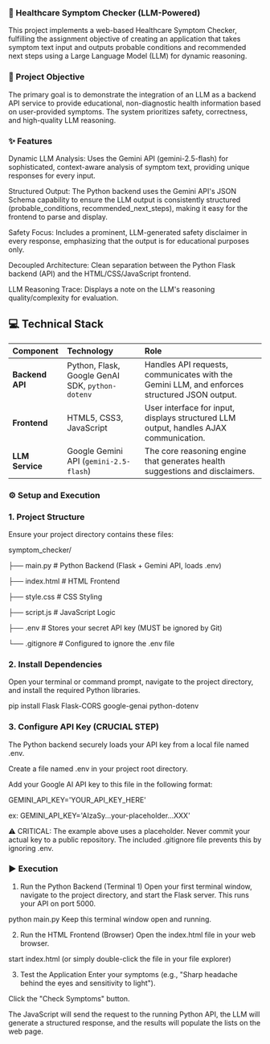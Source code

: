 ### 🏥 Healthcare Symptom Checker (LLM-Powered)
This project implements a web-based Healthcare Symptom Checker, fulfilling the assignment objective of creating an application that takes symptom text input and outputs probable conditions and recommended next steps using a Large Language Model (LLM) for dynamic reasoning.

### 🎯 Project Objective
The primary goal is to demonstrate the integration of an LLM as a backend API service to provide educational, non-diagnostic health information based on user-provided symptoms. The system prioritizes safety, correctness, and high-quality LLM reasoning.

### ✨ Features
Dynamic LLM Analysis: Uses the Gemini API (gemini-2.5-flash) for sophisticated, context-aware analysis of symptom text, providing unique responses for every input.

Structured Output: The Python backend uses the Gemini API's JSON Schema capability to ensure the LLM output is consistently structured (probable_conditions, recommended_next_steps), making it easy for the frontend to parse and display.

Safety Focus: Includes a prominent, LLM-generated safety disclaimer in every response, emphasizing that the output is for educational purposes only.

Decoupled Architecture: Clean separation between the Python Flask backend (API) and the HTML/CSS/JavaScript frontend.

LLM Reasoning Trace: Displays a note on the LLM's reasoning quality/complexity for evaluation.

## 💻 Technical Stack

| Component | Technology | Role |
| :--- | :--- | :--- |
| **Backend API** | Python, Flask, Google GenAI SDK, `python-dotenv` | Handles API requests, communicates with the Gemini LLM, and enforces structured JSON output. |
| **Frontend** | HTML5, CSS3, JavaScript | User interface for input, displays structured LLM output, handles AJAX communication. |
| **LLM Service** | Google Gemini API (`gemini-2.5-flash`) | The core reasoning engine that generates health suggestions and disclaimers. |


### ⚙️ Setup and Execution
### 1. Project Structure
Ensure your project directory contains these files:

symptom_checker/

├── main.py       # Python Backend (Flask + Gemini API, loads .env)

├── index.html    # HTML Frontend

├── style.css     # CSS Styling

├── script.js     # JavaScript Logic

├── .env          # Stores your secret API key (MUST be ignored by Git)

└── .gitignore    # Configured to ignore the .env file


### 2. Install Dependencies
Open your terminal or command prompt, navigate to the project directory, and install the required Python libraries.

pip install Flask Flask-CORS google-genai python-dotenv

### 3. Configure API Key (CRUCIAL STEP)
The Python backend securely loads your API key from a local file named .env.

Create a file named .env in your project root directory.

Add your Google AI API key to this file in the following format:

GEMINI_API_KEY='YOUR_API_KEY_HERE'

ex: GEMINI_API_KEY='AIzaSy...your-placeholder...XXX'

⚠️ CRITICAL: The example above uses a placeholder. Never commit your actual key to a public repository. The included .gitignore file prevents this by ignoring .env.

### ▶️ Execution
1. Run the Python Backend (Terminal 1)
Open your first terminal window, navigate to the project directory, and start the Flask server. This runs your API on port 5000.

python main.py
Keep this terminal window open and running.

2. Run the HTML Frontend (Browser)
Open the index.html file in your web browser.

start index.html
(or simply double-click the file in your file explorer)

3. Test the Application
Enter your symptoms (e.g., "Sharp headache behind the eyes and sensitivity to light").

Click the "Check Symptoms" button.

The JavaScript will send the request to the running Python API, the LLM will generate a structured response, and the results will populate the lists on the web page.




